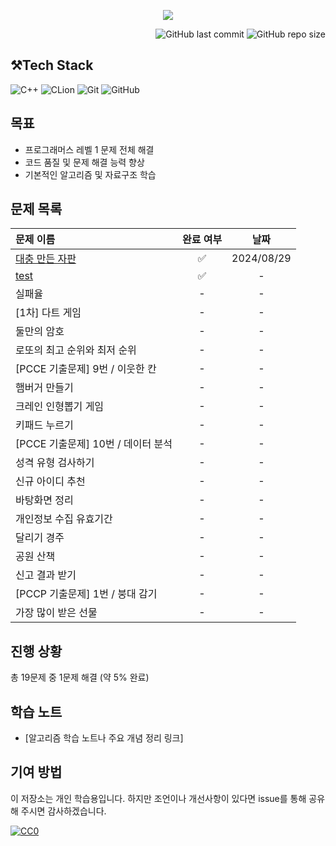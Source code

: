 

<p align='center'>
    <img src=https://capsule-render.vercel.app/api?
type=waving&height=210&color=gradient&text=프로그래머즈%20연습문제&textBg=false&fontColor=FFFFFF&desc=레벨1&descAlign=91&descAlignY=58&descSize=30">
<div align="right">

![GitHub last commit](https://img.shields.io/github/last-commit/gobad820/programmers-level-one)
![GitHub repo size](https://img.shields.io/github/repo-size/gobad820/programmers-level-one)

</div>


## ⚒️Tech Stack
![C++](https://img.shields.io/badge/C++-00599C?style=for-the-badge&logo=c%2B%2B&logoColor=white&style=flat)
![CLion](https://img.shields.io/badge/CLion-000000?style=for-the-badge&logo=clion&logoColor=white&style=flat)
![Git](https://img.shields.io/badge/Git-F05032?style=for-the-badge&logo=git&logoColor=white&style=flat)
![GitHub](https://img.shields.io/badge/GitHub-181717?style=for-the-badge&logo=github&logoColor=white&style=flat)


## 목표

- 프로그래머스 레벨 1 문제 전체 해결
- 코드 품질 및 문제 해결 능력 향상
- 기본적인 알고리즘 및 자료구조 학습


## 문제 목록

| 문제 이름                                  | 완료 여부 |     날짜     |
|:---------------------------------------|:-----:|:----------:|
| [대충 만든 자판](solutions/대충만든자판/160586.cc) |   ✅   | 2024/08/29 |
| [test](solutions/실패율/failure.cc)       |   ✅   |     -      |
| 실패율                                    |   -   |     -      |
| [1차] 다트 게임                             |   -   |     -      |
| 둘만의 암호                                 |   -   |     -      |
| 로또의 최고 순위와 최저 순위                       |   -   |     -      |
| [PCCE 기출문제] 9번 / 이웃한 칸                 |   -   |     -      |
| 햄버거 만들기                                |   -   |     -      |
| 크레인 인형뽑기 게임                            |   -   |     -      |
| 키패드 누르기                                |   -   |     -      |
| [PCCE 기출문제] 10번 / 데이터 분석               |   -   |     -      |
| 성격 유형 검사하기                             |   -   |     -      |
| 신규 아이디 추천                              |   -   |     -      |
| 바탕화면 정리                                |   -   |     -      |
| 개인정보 수집 유효기간                           |   -   |     -      |
| 달리기 경주                                 |   -   |     -      |
| 공원 산책                                  |   -   |     -      |
| 신고 결과 받기                               |   -   |     -      |
| [PCCP 기출문제] 1번 / 붕대 감기                 |   -   |     -      |
| 가장 많이 받은 선물                            |   -   |     -      |

## 진행 상황

<!-- progress starts -->
총 19문제 중 1문제 해결 (약 5% 완료)
<!-- progress ends -->

## 학습 노트

- [알고리즘 학습 노트나 주요 개념 정리 링크]

## 기여 방법

이 저장소는 개인 학습용입니다. 하지만 조언이나 개선사항이 있다면 issue를 통해 공유해 주시면 감사하겠습니다.

</p>

[![CC0](https://licensebuttons.net/p/zero/1.0/88x31.png)](http://creativecommons.org/publicdomain/zero/1.0/)
